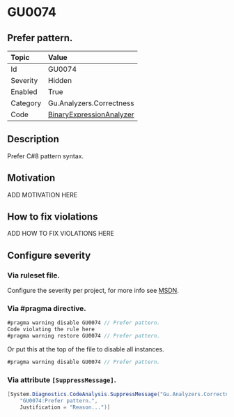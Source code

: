 # GU0074
## Prefer pattern.

| Topic    | Value
| :--      | :--
| Id       | GU0074
| Severity | Hidden
| Enabled  | True
| Category | Gu.Analyzers.Correctness
| Code     | [BinaryExpressionAnalyzer](https://github.com/DotNetAnalyzers/Gu.Analyzers/blob/master/Gu.Analyzers/Analyzers/BinaryExpressionAnalyzer.cs)


## Description

Prefer C#8 pattern syntax.

## Motivation

ADD MOTIVATION HERE

## How to fix violations

ADD HOW TO FIX VIOLATIONS HERE

<!-- start generated config severity -->
## Configure severity

### Via ruleset file.

Configure the severity per project, for more info see [MSDN](https://msdn.microsoft.com/en-us/library/dd264949.aspx).

### Via #pragma directive.
```C#
#pragma warning disable GU0074 // Prefer pattern.
Code violating the rule here
#pragma warning restore GU0074 // Prefer pattern.
```

Or put this at the top of the file to disable all instances.
```C#
#pragma warning disable GU0074 // Prefer pattern.
```

### Via attribute `[SuppressMessage]`.

```C#
[System.Diagnostics.CodeAnalysis.SuppressMessage("Gu.Analyzers.Correctness", 
    "GU0074:Prefer pattern.", 
    Justification = "Reason...")]
```
<!-- end generated config severity -->